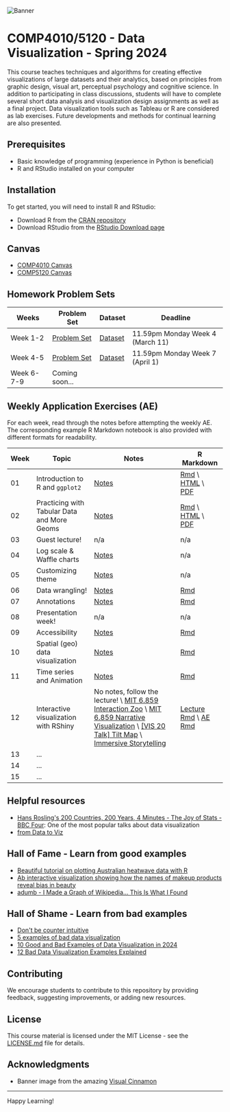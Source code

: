 ![Banner](https://www.visualcinnamon.com/img/blog/2017/journey-into-dataviz/journey_into_dataviz_feature.jpg)
# COMP4010/5120 - Data Visualization - Spring 2024
This course teaches techniques and algorithms for creating effective visualizations of large datasets and their analytics, based on principles from graphic design, visual art, perceptual psychology and cognitive science. In addition to participating in class discussions, students will have to complete several short data analysis and visualization design assignments as well as a final project. Data visualization tools such as Tableau or R are considered as lab exercises. Future developments and methods for continual learning are also presented.

## Prerequisites

- Basic knowledge of programming (experience in Python is beneficial)
- R and RStudio installed on your computer

## Installation

To get started, you will need to install R and RStudio:

- Download R from the [CRAN repository](https://cran.r-project.org/)
- Download RStudio from the [RStudio Download page](https://www.rstudio.com/products/rstudio/download/)

## Canvas

- [COMP4010 Canvas](https://vinuni.instructure.com/courses/1977)
- [COMP5120 Canvas](https://vinuni.instructure.com/courses/1995)

## Homework Problem Sets
| Weeks | Problem Set | Dataset | Deadline |
| --- | --- | --- | --- |
| Week 1-2 | [Problem Set](Homework%201/Homework1.md) | [Dataset](Homework%201/ikea_data.csv) | 11.59pm Monday Week 4 (March 11) |
| Week 4-5 | [Problem Set](Homework%202/Homework2.md) | [Dataset](Homework%202/) | 11.59pm Monday Week 7 (April 1) |
| Week 6-7-9 | Coming soon... | | |

## Weekly Application Exercises (AE)

For each week, read through the notes before attempting the weekly AE.
The corresponding example R Markdown notebook is also provided with different formats for readability.

| Week | Topic | Notes | R Markdown |
| --- | --- | --- | --- |
| 01 | Introduction to R and `ggplot2` | [Notes](Week%201/Week1-AE-Notes.md) | [Rmd](Week%201/Week1-AE-RMarkdown.Rmd) \ [HTML](Week%201/Week1-AE-RMarkdown.html) \ [PDF](Week%201/Week1-AE-RMarkdown.pdf) |
| 02 | Practicing with Tabular Data and More Geoms  | [Notes](Week%202/Week2-AE-Notes.md) | [Rmd](Week%202/Week2-AE-RMarkdown.Rmd) \ [HTML](Week%202/Week2-AE-RMarkdown.html) \ [PDF](Week%202/Week2-AE-RMarkdown.pdf) |
| 03 | Guest lecture! | n/a | n/a |
| 04 | Log scale & Waffle charts |  [Notes](Week%204/Week4-AE-Notes.md) | n/a |
| 05 | Customizing theme | [Notes](Week%205/Week5-AE-Notes.md) | n/a |
| 06 | Data wrangling! | [Notes](Week%206/Week6-AE-Notes.md) | [Rmd](Week%206/Week6-AE-RMarkdown.Rmd) |
| 07 | Annotations | [Notes](Week%207/Week7-AE-Notes.md) | [Rmd](Week%207/Week7-AE-RMarkdown.Rmd) |
| 08 | Presentation week! | n/a | n/a |
| 09 | Accessibility | [Notes](Week%209/Week9-AE-Notes.md) | [Rmd](Week%209/Week9-AE-RMarkdown.Rmd) |
| 10 | Spatial (geo) data visualization | [Notes](Week%2010/Week10-AE-Notes.md) | [Rmd](Week%2010/Week10-AE-RMarkdown.Rmd) |
| 11 | Time series and Animation | [Notes](Week%2011/Week11-AE-Notes.md) | [Rmd](Week%2011/Week11-AE-RMarkdown.Rmd) |
| 12 | Interactive visualization with RShiny | No notes, follow the lecture! \ [MIT 6.859 Interaction Zoo](https://vis.csail.mit.edu/classes/6.859/lectures/09-InteractionZoo.pdf) \ [MIT 6.859 Narrative Visualization](https://vis.csail.mit.edu/classes/6.859/lectures/12-Narrative.pdf) \ [[VIS 20 Talk] Tilt Map](https://www.youtube.com/watch?v=wa51nQzv2Ac) \ [Immersive Storytelling](https://www.youtube.com/watch?v=8VQ1twU3RRI) | [Lecture Rmd](Week%2012/Week12-Lecture-Examples.Rmd) \ [AE Rmd](Week%2012/Week12-AE-RMarkdown.Rmd) |
| 13 | ... |  | |
| 14 | ... |  | |
| 15 | ... |  | |

## Helpful resources

- [Hans Rosling's 200 Countries, 200 Years, 4 Minutes - The Joy of Stats - BBC Four](https://youtu.be/jbkSRLYSojo?si=yENI1BZSAPYKcjd7): One of the most popular talks about data visualization
- [from Data to Viz](https://www.data-to-viz.com/)

## Hall of Fame - Learn from good examples

- [Beautiful tutorial on plotting Australian heatwave data with R](https://github.com/njtierney/ozviridis)
- [Ab interactive visualization showing how the names of makeup products reveal bias in beauty](https://pudding.cool/2021/03/foundation-names/)
- [adumb - I Made a Graph of Wikipedia... This Is What I Found](https://www.youtube.com/watch?v=JheGL6uSF-4&ab_channel=adumb)

## Hall of Shame - Learn from bad examples

- [Don't be counter intuitive](https://www.data-to-viz.com/caveat/counter_intuitive.html)
- [5 examples of bad data visualization](https://www.jotform.com/blog/bad-data-visualization/)
- [10 Good and Bad Examples of Data Visualization in 2024](https://www.polymersearch.com/blog/10-good-and-bad-examples-of-data-visualization)
- [12 Bad Data Visualization Examples Explained](https://www.codeconquest.com/blog/12-bad-data-visualization-examples-explained/)

## Contributing

We encourage students to contribute to this repository by providing feedback, suggesting improvements, or adding new resources.

## License

This course material is licensed under the MIT License - see the [LICENSE.md](LICENSE.md) file for details.

## Acknowledgments

- Banner image from the amazing [Visual Cinnamon](https://www.visualcinnamon.com/resources/learning-data-visualization/)

---

Happy Learning!
